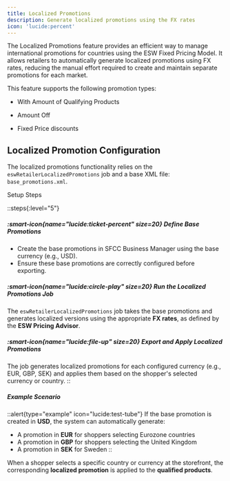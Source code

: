 ```yaml
---
title: Localized Promotions
description: Generate localized promotions using the FX rates
icon: 'lucide:percent'
---
```


The Localized Promotions feature provides an efficient way to manage international promotions for countries using the ESW Fixed Pricing Model. It allows retailers to automatically generate localized promotions using FX rates, reducing the manual effort required to create and maintain separate promotions for each market. <br>

This feature supports the following promotion types:

- With Amount of Qualifying Products

- Amount Off

- Fixed Price discounts


## Localized Promotion Configuration

The localized promotions functionality relies on the `eswRetailerLocalizedPromotions` job and a base XML file: `base_promotions.xml`.

Setup Steps

::steps{:level="5"}
  ##### :smart-icon{name="lucide:ticket-percent" size=20} Define Base Promotions

  - Create the base promotions in SFCC Business Manager using the base currency (e.g., USD).
  - Ensure these base promotions are correctly configured before exporting.

  ##### :smart-icon{name="lucide:circle-play" size=20} Run the Localized Promotions Job

  The `eswRetailerLocalizedPromotions` job takes the base promotions and generates localized versions using the appropriate **FX rates**, as defined by the **ESW Pricing Advisor**.

  ##### :smart-icon{name="lucide:file-up" size=20} Export and Apply Localized Promotions

  The job generates localized promotions for each configured currency (e.g., EUR, GBP, SEK) and applies them based on the shopper's selected currency or country.
::

##### Example Scenario

::alert{type="example" icon="lucide:test-tube"}
  If the base promotion is created in **USD**, the system can automatically generate:
  - A promotion in **EUR** for shoppers selecting Eurozone countries
  - A promotion in **GBP** for shoppers selecting the United Kingdom
  - A promotion in **SEK** for Sweden
::

When a shopper selects a specific country or currency at the storefront, the corresponding **localized promotion** is applied to the **qualified products**.
